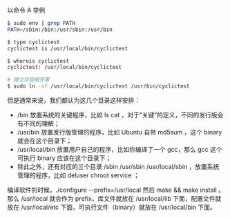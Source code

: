 以命令 A 举例
```bash
$ sudo env | grep PATH
PATH=/sbin:/bin:/usr/sbin:/usr/bin

$ type cyclictest
cyclictest is /usr/local/bin/cyclictest

$ whereis cyclictest
cyclictest: /usr/local/bin/cyclictest

# 建立软链接完事
$ sudo ln -sf /usr/local/bin/cyclictest /usr/bin/cyclictest
```

但是通常来说，我们都认为这几个目录这样安排：

- /bin 放置系统的关键程序，比如 ls cat ，对于“关键”的定义，不同的发行版会有不同的理解；
- /usr/bin 放置发行版管理的程序，比如 Ubuntu 自带 md5sum ，这个 binary 就会在这个目录下；
- /usr/local/bin 放置用户自己的程序，比如你编译了一个 gcc，那么 gcc 这个可执行 binary 应该在这个目录下；
- 除此之外，还有对应的三个目录 /sbin /usr/sbin /usr/local/sbin ，放置系统管理的程序，比如 deluser chroot service ；


编译软件的时候，./configure --prefix=/usr/local 然后 make && make install 。那么 /usr/local 就会作为 prefix，库文件就放在 /usr/local/lib 下面，配置文件就放在 /usr/local/etc 下面，可执行文件（binary）就放在 /usr/local/bin 下面。